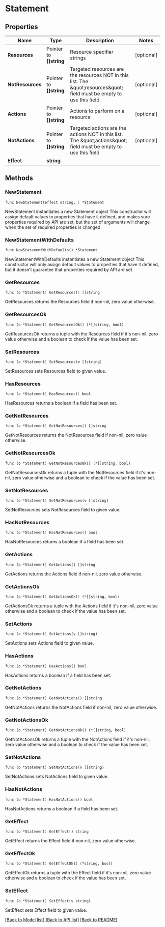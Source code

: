 # Statement

## Properties

Name | Type | Description | Notes
------------ | ------------- | ------------- | -------------
**Resources** | Pointer to **[]string** | Resource specifier strings | [optional] 
**NotResources** | Pointer to **[]string** | Targeted resources are the resources NOT in this list. The \&quot;resources\&quot; field must be empty to use this field. | [optional] 
**Actions** | Pointer to **[]string** | Actions to perform on a resource | [optional] 
**NotActions** | Pointer to **[]string** | Targeted actions are the actions NOT in this list. The \&quot;actions\&quot; field must be empty to use this field. | [optional] 
**Effect** | **string** |  | 

## Methods

### NewStatement

`func NewStatement(effect string, ) *Statement`

NewStatement instantiates a new Statement object
This constructor will assign default values to properties that have it defined,
and makes sure properties required by API are set, but the set of arguments
will change when the set of required properties is changed

### NewStatementWithDefaults

`func NewStatementWithDefaults() *Statement`

NewStatementWithDefaults instantiates a new Statement object
This constructor will only assign default values to properties that have it defined,
but it doesn't guarantee that properties required by API are set

### GetResources

`func (o *Statement) GetResources() []string`

GetResources returns the Resources field if non-nil, zero value otherwise.

### GetResourcesOk

`func (o *Statement) GetResourcesOk() (*[]string, bool)`

GetResourcesOk returns a tuple with the Resources field if it's non-nil, zero value otherwise
and a boolean to check if the value has been set.

### SetResources

`func (o *Statement) SetResources(v []string)`

SetResources sets Resources field to given value.

### HasResources

`func (o *Statement) HasResources() bool`

HasResources returns a boolean if a field has been set.

### GetNotResources

`func (o *Statement) GetNotResources() []string`

GetNotResources returns the NotResources field if non-nil, zero value otherwise.

### GetNotResourcesOk

`func (o *Statement) GetNotResourcesOk() (*[]string, bool)`

GetNotResourcesOk returns a tuple with the NotResources field if it's non-nil, zero value otherwise
and a boolean to check if the value has been set.

### SetNotResources

`func (o *Statement) SetNotResources(v []string)`

SetNotResources sets NotResources field to given value.

### HasNotResources

`func (o *Statement) HasNotResources() bool`

HasNotResources returns a boolean if a field has been set.

### GetActions

`func (o *Statement) GetActions() []string`

GetActions returns the Actions field if non-nil, zero value otherwise.

### GetActionsOk

`func (o *Statement) GetActionsOk() (*[]string, bool)`

GetActionsOk returns a tuple with the Actions field if it's non-nil, zero value otherwise
and a boolean to check if the value has been set.

### SetActions

`func (o *Statement) SetActions(v []string)`

SetActions sets Actions field to given value.

### HasActions

`func (o *Statement) HasActions() bool`

HasActions returns a boolean if a field has been set.

### GetNotActions

`func (o *Statement) GetNotActions() []string`

GetNotActions returns the NotActions field if non-nil, zero value otherwise.

### GetNotActionsOk

`func (o *Statement) GetNotActionsOk() (*[]string, bool)`

GetNotActionsOk returns a tuple with the NotActions field if it's non-nil, zero value otherwise
and a boolean to check if the value has been set.

### SetNotActions

`func (o *Statement) SetNotActions(v []string)`

SetNotActions sets NotActions field to given value.

### HasNotActions

`func (o *Statement) HasNotActions() bool`

HasNotActions returns a boolean if a field has been set.

### GetEffect

`func (o *Statement) GetEffect() string`

GetEffect returns the Effect field if non-nil, zero value otherwise.

### GetEffectOk

`func (o *Statement) GetEffectOk() (*string, bool)`

GetEffectOk returns a tuple with the Effect field if it's non-nil, zero value otherwise
and a boolean to check if the value has been set.

### SetEffect

`func (o *Statement) SetEffect(v string)`

SetEffect sets Effect field to given value.



[[Back to Model list]](../README.md#documentation-for-models) [[Back to API list]](../README.md#documentation-for-api-endpoints) [[Back to README]](../README.md)


